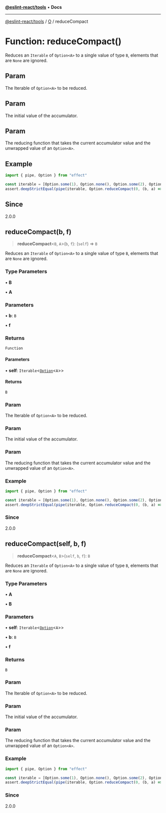 [**@eslint-react/tools**](../../../README.md) • **Docs**

***

[@eslint-react/tools](../../../README.md) / [O](../README.md) / reduceCompact

# Function: reduceCompact()

Reduces an `Iterable` of `Option<A>` to a single value of type `B`, elements that are `None` are ignored.

## Param

The Iterable of `Option<A>` to be reduced.

## Param

The initial value of the accumulator.

## Param

The reducing function that takes the current accumulator value and the unwrapped value of an `Option<A>`.

## Example

```ts
import { pipe, Option } from "effect"

const iterable = [Option.some(1), Option.none(), Option.some(2), Option.none()]
assert.deepStrictEqual(pipe(iterable, Option.reduceCompact(0, (b, a) => b + a)), 3)
```

## Since

2.0.0

## reduceCompact(b, f)

> **reduceCompact**\<`B`, `A`\>(`b`, `f`): (`self`) => `B`

Reduces an `Iterable` of `Option<A>` to a single value of type `B`, elements that are `None` are ignored.

### Type Parameters

• **B**

• **A**

### Parameters

• **b**: `B`

• **f**

### Returns

`Function`

#### Parameters

• **self**: `Iterable`\<[`Option`](../type-aliases/Option.md)\<`A`\>\>

#### Returns

`B`

### Param

The Iterable of `Option<A>` to be reduced.

### Param

The initial value of the accumulator.

### Param

The reducing function that takes the current accumulator value and the unwrapped value of an `Option<A>`.

### Example

```ts
import { pipe, Option } from "effect"

const iterable = [Option.some(1), Option.none(), Option.some(2), Option.none()]
assert.deepStrictEqual(pipe(iterable, Option.reduceCompact(0, (b, a) => b + a)), 3)
```

### Since

2.0.0

## reduceCompact(self, b, f)

> **reduceCompact**\<`A`, `B`\>(`self`, `b`, `f`): `B`

Reduces an `Iterable` of `Option<A>` to a single value of type `B`, elements that are `None` are ignored.

### Type Parameters

• **A**

• **B**

### Parameters

• **self**: `Iterable`\<[`Option`](../type-aliases/Option.md)\<`A`\>\>

• **b**: `B`

• **f**

### Returns

`B`

### Param

The Iterable of `Option<A>` to be reduced.

### Param

The initial value of the accumulator.

### Param

The reducing function that takes the current accumulator value and the unwrapped value of an `Option<A>`.

### Example

```ts
import { pipe, Option } from "effect"

const iterable = [Option.some(1), Option.none(), Option.some(2), Option.none()]
assert.deepStrictEqual(pipe(iterable, Option.reduceCompact(0, (b, a) => b + a)), 3)
```

### Since

2.0.0

